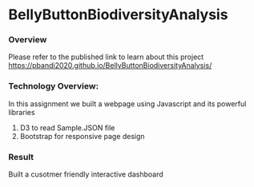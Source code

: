 # BellyButtonBiodiversityAnalysis
### Overview
Please refer to the published link to learn about this project
https://pbandi2020.github.io/BellyButtonBiodiversityAnalysis/

### Technology Overview:
In this assignment we built a webpage using Javascript and its powerful libraries 
1. D3 to read Sample.JSON file
2. Bootstrap for responsive page design

### Result
Built a cusotmer friendly interactive dashboard
